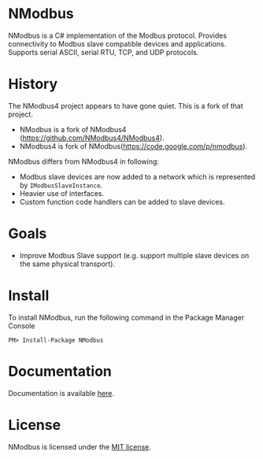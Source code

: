 NModbus
=======

NModbus is a C# implementation of the Modbus protocol.
Provides connectivity to Modbus slave compatible devices and applications.
Supports serial ASCII, serial RTU, TCP, and UDP protocols.

History
=======

The NModbus4 project appears to have gone quiet. This is a fork of that project.

- NModbus is a fork of NModbus4 (https://github.com/NModbus4/NModbus4).
- NModbus4 is fork of NModbus(https://code.google.com/p/nmodbus).

NModbus differs from NModbus4 in following:

- Modbus slave devices are now added to a network which is represented by `IModbusSlaveInstance`.
- Heavier use of interfaces.
- Custom function code handlers can be added to slave devices.


Goals
=======
- Improve Modbus Slave support (e.g. support multiple slave devices on the same physical transport).

Install
=======

To install NModbus, run the following command in the Package Manager Console

    PM> Install-Package NModbus

Documentation
=======
Documentation is available [here](https://nmodbus.github.io/api/NModbus.html).

License
=======
NModbus is licensed under the [MIT license](LICENSE.txt).
